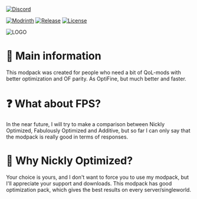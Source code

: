 [![Discord](https://cdn.modrinth.com/data/cached_images/15652362bb920cf6d6bbd5ba816f5c8c0d7ee2f4.png)](https://discord.gg/DxsxVhyahd)

[![Modrinth](https://img.shields.io/badge/Modrinth-gray?logo=modrinth)](https://modrinth.com/modpack/nicklyoptimized)
[![Release](https://img.shields.io/github/v/release/nick9509/nickly-optimized?include_prereleases)](https://github.com/nick9509/nickly-optimized/releases)
[![License](https://img.shields.io/github/license/nick9509/nickly-optimized)](LICENSE.md)

![LOGO](https://cdn.modrinth.com/data/cached_images/009eb17541efb09161edb517134973e4edd27ec2_0.webp)
# 📙 Main information
This modpack was created for people who need a bit of QoL-mods with better optimization and OF parity. As OptiFine, but much better and faster.
# ❓ What about FPS?
In the near future, I will try to make a comparison between Nickly Optimized, Fabulously Optimized and Additive, but so far I can only say that the modpack is really good in terms of responses.
# 🤔 Why Nickly Optimized?
Your choice is yours, and I don't want to force you to use my modpack, but I'll appreciate your support and downloads. This modpack has good optimization pack, which gives the best results on every server/singleworld.
